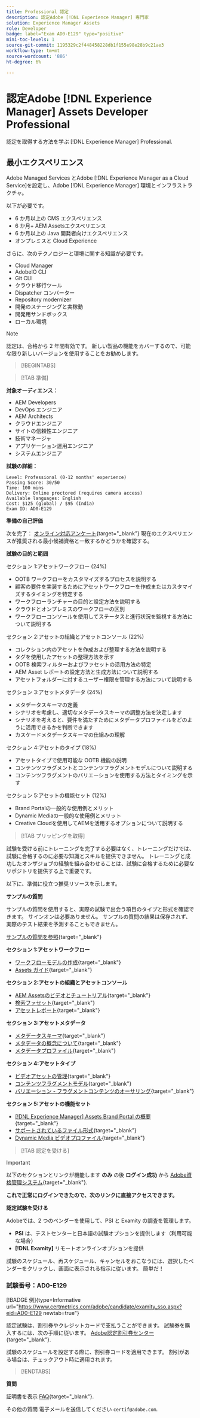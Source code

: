 ```yaml
---
title: Professional 認定
description: 認定Adobe [!DNL Experience Manager] 専門家
solution: Experience Manager Assets
role: Developer
badge: label="Exam AD0-E129" type="positive"
mini-toc-levels: 1
source-git-commit: 1195329c2f448458228db1f155e98e28b9c21ae3
workflow-type: tm+mt
source-wordcount: '886'
ht-degree: 6%

---
```


# 認定Adobe [!DNL Experience Manager] Assets Developer Professional

認定を取得する方法を学ぶ [!DNL Experience Manager] Professional.

## 最小エクスペリエンス

Adobe Managed Services とAdobe [!DNL Experience Manager as a Cloud Service]を設定し、Adobe [!DNL Experience Manager] 環境とインフラストラクチャ。

以下が必要です。

* 6 か月以上の CMS エクスペリエンス
* 6 か月+ AEM Assetsエクスペリエンス
* 6 か月以上の Java 開発者向けエクスペリエンス
* オンプレミスと Cloud Experience

さらに、次のテクノロジーと環境に関する知識が必要です。

* Cloud Manager
* AdobeIO CLI
* Git CLI
* クラウド移行ツール
* Dispatcher コンバーター
* Repository modernizer
* 開発のステージングと実稼動
* 開発用サンドボックス
* ローカル環境

>[!NOTE]
>
>認定は、合格から 2 年間有効です。 新しい製品の機能をカバーするので、可能な限り新しいバージョンを使用することをお勧めします。

>[!BEGINTABS]

>[!TAB 準備]

**対象オーディエンス：**

* AEM Developers
* DevOps エンジニア
* AEM Architects
* クラウドエンジニア
* サイトの信頼性エンジニア
* 技術マネージャ
* アプリケーション運用エンジニア
* システムエンジニア

**試験の詳細：**

```
Level: Professional (0-12 months' experience)
Passing Score: 30/50
Time: 100 mins
Delivery: Online proctored (requires camera access)
Available languages: English
Cost: $125 (global) / $95 (India)
Exam ID: AD0-E129
```

**準備の自己評価**

次を完了： [オンライン対応アンケート](https://scorpion.caveon.com/launchpad/ad-q-e208-readiness-questionnaire-for-adobe-analytics-business-practitioner-expert-exam-copy-b9x6ey/ad-q-e129-readiness-questionnaire-for-adobe-aem-assets-developer-professional-exam){target="_blank"} 現在のエクスペリエンスが推奨される最小候補資格と一致するかどうかを確認する。

**試験の目的と範囲**

セクション 1:アセットワークフロー (24%)

* OOTB ワークフローをカスタマイズするプロセスを説明する
* 顧客の要件を実装するためにアセットワークフローを作成またはカスタマイズするタイミングを特定する
* ワークフローランチャーの目的と設定方法を説明する
* クラウドとオンプレミスのワークフローの区別
* ワークフローコンソールを使用してステータスと進行状況を監視する方法について説明する

セクション 2:アセットの組織とアセットコンソール (22%)

* コレクション内のアセットを作成および整理する方法を説明する
* タグを使用したアセットの整理方法を示す
* OOTB 検索フィルターおよびファセットの活用方法の特定
* AEM Asset レポートの設定方法と生成方法について説明する
* アセットフォルダーに対するユーザー権限を管理する方法について説明する

セクション 3:アセットメタデータ (24%)

* メタデータスキーマの定義
* シナリオを考慮し、適切なメタデータスキーマの調整方法を決定します
* シナリオを考えると、要件を満たすためにメタデータプロファイルをどのように活用できるかを判断できます
* カスケードメタデータスキーマの仕組みの理解

セクション 4:アセットのタイプ (18%)

* アセットタイプで使用可能な OOTB 機能の説明
* コンテンツフラグメントとコンテンツフラグメントモデルについて説明する
* コンテンツフラグメントのバリエーションを使用する方法とタイミングを示す

セクション 5:アセットの機能セット (12%)

* Brand Portalの一般的な使用例とメリット
* Dynamic Mediaの一般的な使用例とメリット
* Creative Cloudを使用してAEMを活用するオプションについて説明する

>[!TAB プリッピングを取得]

試験を受ける前にトレーニングを完了する必要はなく、トレーニングだけでは、試験に合格するのに必要な知識とスキルを提供できません。 トレーニングと成功したオンザジョブの経験を組み合わせることは、試験に合格するために必要なリポジトリを提供する上で重要です。

以下に、準備に役立つ推奨リソースを示します。

**サンプルの質問**

サンプルの質問を使用すると、実際の試験で出会う項目のタイプと形式を確認できます。 サインオンは必要ありません。 サンプルの質問の結果は保存されず、実際のテスト結果を予測することもできません。

[サンプルの質問を参照](https://scorpion.caveon.com/launchpad/ad0-e129-adobe-experience-manager-assets-developer-professional-copy-ms27zq){target="_blank"}

**セクション 1:アセットワークフロー**

* [ワークフローモデルの作成](https://experienceleague.adobe.com/docs/experience-manager-64/developing/extending-aem/extending-workflows/workflows-models.html?lang=en#sync-your-workflow-generate-a-runtime-model){target="_blank"}
* [Assets ガイド](https://experienceleague.adobe.com/docs/experience-manager-64/assets/home.html?lang=en){target="_blank"}

**セクション 2:アセットの組織とアセットコンソール**

* [AEM Assetsのビデオとチュートリアル](https://experienceleague.adobe.com/docs/experience-manager-learn/assets/overview.html?lang=ja){target="_blank"}
* [検索ファセット](https://experienceleague.adobe.com/docs/experience-manager-65/assets/administer/search-facets.html?lang=en#restoring-default-search-facets){target="_blank"}
* [アセットレポート](https://experienceleague.adobe.com/docs/experience-manager-65/assets/administer/asset-reports.html?lang=ja){target="_blank"}

**セクション 3:アセットメタデータ**

* [メタデータスキーマ](https://experienceleague.adobe.com/docs/experience-manager-64/assets/administer/metadata-schemas.html?lang=en#default-metadata-schema-forms){target="_blank"}
* [メタデータの概念について](https://experienceleague.adobe.com/docs/experience-manager-65/assets/administer/metadata-concepts.html?lang=en){target="_blank"}
* [メタデータプロファイル](https://experienceleague.adobe.com/docs/experience-manager-64/assets/administer/metadata-profiles.html?lang=en#:~:text=Add%20a%20metadata%20profile.%20Tap%20or%20click%20the、および%20configure%20its%20properties%20in%20the%20Settings%20tab。){target="_blank"}

**セクション 4:アセットタイプ**

* [ビデオアセットの管理](https://experienceleague.adobe.com/docs/experience-manager-64/assets/managing/managing-video-assets.html?lang=en#uploading-and-previewing-video-assets){target="_blank"}
* [コンテンツフラグメントモデル](https://experienceleague.adobe.com/docs/experience-manager-65/assets/content-fragments/content-fragments-models.html?lang=en#creating-a-content-fragment-model){target="_blank"}
* [バリエーション - フラグメントコンテンツのオーサリング](https://experienceleague.adobe.com/docs/experience-manager-65/assets/content-fragments/content-fragments-variations.html?lang=en#managing-variations){target="_blank"}

**セクション 5:アセットの機能セット**

* [ [!DNL Experience Manager]  Assets Brand Portal の概要 ](https://experienceleague.adobe.com/docs/experience-manager-brand-portal/using/introduction/brand-portal.html?lang=en){target="_blank"}
* [サポートされているファイル形式](https://experienceleague.adobe.com/docs/experience-manager-brand-portal/using/introduction/brand-portal-supported-formats.html?lang=en){target="_blank"}
* [Dynamic Media ビデオプロファイル](https://experienceleague.adobe.com/docs/experience-manager-cloud-service/content/assets/dynamicmedia/video-profiles.html?lang=en){target="_blank"}

>[!TAB 認定を受ける]

>[!IMPORTANT]
>
>以下のセクションとリンクが機能します **のみ**  の後 **ログイン成功** から [Adobe資格管理システム](http://www.certmetrics.com/adobe){target="_blank"}.

**これで正常にログインできたので、次のリンクに直接アクセスできます。**

**認定試験を受ける**

Adobeでは、2 つのベンダーを使用して、PSI と Examity の調査を管理します。

* **PSI** は、テストセンターと日本語の試験オプションを提供します（利用可能な場合）
* **[!DNL Examity]** リモートオンラインオプションを提供

試験のスケジュール、再スケジュール、キャンセルをおこなうには、選択したベンダーをクリックし、画面に表示される指示に従います。 簡単だ！

### 試験番号：AD0-E129

[!BADGE 例]{type=Informative url="https://www.certmetrics.com/adobe/candidate/examity_sso.aspx?eid=AD0-E129 newtab=true"}

認定試験は、割引券やクレジットカードで支払うことができます。 試験券を購入するには、次の手順に従います。 [Adobe認定割引券センター](https://market.xvoucher.com/adobe/global){target="_blank"}.

試験のスケジュールを設定する際に、割引券コードを適用できます。 割引がある場合は、チェックアウト時に適用されます。

>[!ENDTABS]

**質問**

証明書を表示 [FAQ](https://experienceleague.adobe.com/docs/certification/certification/faq.html?lang=en){target="_blank"}.

その他の質問 電子メールを送信してください `certif@adobe.com`.
